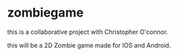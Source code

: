 # zombiegame

this is a collaborative project with Christopher O'connor.

this will be a 2D Zombie game made for IOS and Android.
